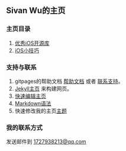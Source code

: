## Sivan Wu的主页

### 主页目录

1. [优秀iOS开源库](https://supergithuber.github.io/ios/openSourceLibrary)
2. [iOS小技巧](https://supergithuber.github.io/ios/iOSTips)


### 支持与联系

1. gitpages的帮助文档 [帮助文档](https://help.github.com/categories/github-pages-basics/) 或者 [联系支持](https://github.com/contact)。
2. [Jekyll主页](https://jekyllrb.com/) 来构建网页。
3. [快速编辑主页](https://github.com/supergithuber/supergithuber.github.io/edit/master/index.md)
4. [Markdown语法](https://guides.github.com/features/mastering-markdown/)
5. 快速修改我的主页[主题](https://github.com/supergithuber/supergithuber.github.io/settings)

### 我的联系方式
发送邮件到 1727938213@qq.com

